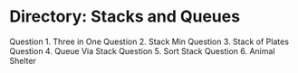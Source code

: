 # Directory: Stacks and Queues  
Question 1. Three in One
Question 2. Stack Min
Question 3. Stack of Plates
Question 4. Queue Via Stack
Question 5. Sort Stack
Question 6. Animal Shelter

